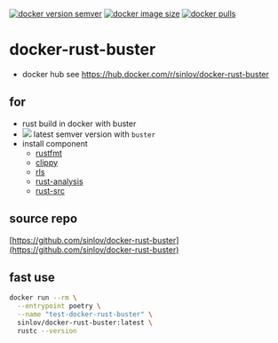 
[![docker version semver](https://img.shields.io/docker/v/sinlov/docker-rust-buster?sort=semver)](https://hub.docker.com/r/sinlov/docker-rust-buster)
[![docker image size](https://img.shields.io/docker/image-size/sinlov/docker-rust-buster)](https://hub.docker.com/r/sinlov/docker-rust-buster)
[![docker pulls](https://img.shields.io/docker/pulls/sinlov/docker-rust-buster)](https://hub.docker.com/r/sinlov/docker-rust-buster/tags?page=1&ordering=last_updated)

# docker-rust-buster

- docker hub see https://hub.docker.com/r/sinlov/docker-rust-buster

## for

- rust build in docker with buster
- [![](https://img.shields.io/docker/v/_/rust/buster?label=rust&logo=rust&style=social)](https://hub.docker.com/_/rust/tags?page=1&name=buster) latest semver version with `buster`
- install component
  - [rustfmt](https://github.com/rust-lang/rustfmt)
  - [clippy](https://doc.rust-lang.org/clippy/)
  - [rls](https://github.com/rust-lang/rls)
  - [rust-analysis](https://github.com/rust-lang/rust-analyzer)
  - [rust-src](https://github.com/rust-lang/rust)

## source repo

[https://github.com/sinlov/docker-rust-buster](https://github.com/sinlov/docker-rust-buster)

## fast use

```sh
docker run --rm \
  --entrypoint poetry \
  --name "test-docker-rust-buster" \
  sinlov/docker-rust-buster:latest \
  rustc --version
```
